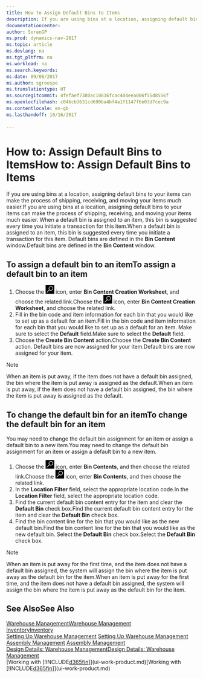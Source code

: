 ```yaml
---
title: How to Assign Default Bins to Items
description: If you are using bins at a location, assigning default bins to your items can make the process of shipping, receiving, and moving your items much easier. When a default bin is assigned to an item, this bin is suggested every time you initiate a transaction for this item.
documentationcenter: 
author: SorenGP
ms.prod: dynamics-nav-2017
ms.topic: article
ms.devlang: na
ms.tgt_pltfrm: na
ms.workload: na
ms.search.keywords: 
ms.date: 09/08/2017
ms.author: sgroespe
ms.translationtype: HT
ms.sourcegitcommit: 4fefaef7380ac10836fcac404eea006f55d8556f
ms.openlocfilehash: c046cb3631cd690ba4bf4a1f1147f6e03d7cec9a
ms.contentlocale: en-gb
ms.lasthandoff: 10/16/2017

---
```

# <a name="how-to-assign-default-bins-to-items"></a><span data-ttu-id="4f11b-104">How to: Assign Default Bins to Items</span><span class="sxs-lookup"><span data-stu-id="4f11b-104">How to: Assign Default Bins to Items</span></span>
<span data-ttu-id="4f11b-105">If you are using bins at a location, assigning default bins to your items can make the process of shipping, receiving, and moving your items much easier.</span><span class="sxs-lookup"><span data-stu-id="4f11b-105">If you are using bins at a location, assigning default bins to your items can make the process of shipping, receiving, and moving your items much easier.</span></span> <span data-ttu-id="4f11b-106">When a default bin is assigned to an item, this bin is suggested every time you initiate a transaction for this item.</span><span class="sxs-lookup"><span data-stu-id="4f11b-106">When a default bin is assigned to an item, this bin is suggested every time you initiate a transaction for this item.</span></span> <span data-ttu-id="4f11b-107">Default bins are defined in the **Bin Content** window.</span><span class="sxs-lookup"><span data-stu-id="4f11b-107">Default bins are defined in the **Bin Content** window.</span></span>  

## <a name="to-assign-a-default-bin-to-an-item"></a><span data-ttu-id="4f11b-108">To assign a default bin to an item</span><span class="sxs-lookup"><span data-stu-id="4f11b-108">To assign a default bin to an item</span></span>
1.  <span data-ttu-id="4f11b-109">Choose the ![Search for Page or Report](media/ui-search/search_small.png "Search for Page or Report icon") icon, enter **Bin Content Creation Worksheet**, and choose the related link.</span><span class="sxs-lookup"><span data-stu-id="4f11b-109">Choose the ![Search for Page or Report](media/ui-search/search_small.png "Search for Page or Report icon") icon, enter **Bin Content Creation Worksheet**, and choose the related link.</span></span>  
2.  <span data-ttu-id="4f11b-110">Fill in the bin code and item information for each bin that you would like to set up as a default for an item.</span><span class="sxs-lookup"><span data-stu-id="4f11b-110">Fill in the bin code and item information for each bin that you would like to set up as a default for an item.</span></span> <span data-ttu-id="4f11b-111">Make sure to select the **Default** field.</span><span class="sxs-lookup"><span data-stu-id="4f11b-111">Make sure to select the **Default** field.</span></span>  
3.  <span data-ttu-id="4f11b-112">Choose the **Create Bin Content** action.</span><span class="sxs-lookup"><span data-stu-id="4f11b-112">Choose the **Create Bin Content** action.</span></span> <span data-ttu-id="4f11b-113">Default bins are now assigned for your item.</span><span class="sxs-lookup"><span data-stu-id="4f11b-113">Default bins are now assigned for your item.</span></span>  

> [!NOTE]  
>  <span data-ttu-id="4f11b-114">When an item is put away, if the item does not have a default bin assigned, the bin where the item is put away is assigned as the default.</span><span class="sxs-lookup"><span data-stu-id="4f11b-114">When an item is put away, if the item does not have a default bin assigned, the bin where the item is put away is assigned as the default.</span></span>  

## <a name="to-change-the-default-bin-for-an-item"></a><span data-ttu-id="4f11b-115">To change the default bin for an item</span><span class="sxs-lookup"><span data-stu-id="4f11b-115">To change the default bin for an item</span></span>  
<span data-ttu-id="4f11b-116">You may need to change the default bin assignment for an item or assign a default bin to a new item.</span><span class="sxs-lookup"><span data-stu-id="4f11b-116">You may need to change the default bin assignment for an item or assign a default bin to a new item.</span></span>    
1.  <span data-ttu-id="4f11b-117">Choose the ![Search for Page or Report](media/ui-search/search_small.png "Search for Page or Report icon") icon, enter **Bin Contents**, and then choose the related link.</span><span class="sxs-lookup"><span data-stu-id="4f11b-117">Choose the ![Search for Page or Report](media/ui-search/search_small.png "Search for Page or Report icon") icon, enter **Bin Contents**, and then choose the related link.</span></span>  
2.  <span data-ttu-id="4f11b-118">In the **Location Filter** field, select the appropriate location code.</span><span class="sxs-lookup"><span data-stu-id="4f11b-118">In the **Location Filter** field, select the appropriate location code.</span></span>  
3.  <span data-ttu-id="4f11b-119">Find the current default bin content entry for the item and clear the **Default Bin** check box.</span><span class="sxs-lookup"><span data-stu-id="4f11b-119">Find the current default bin content entry for the item and clear the **Default Bin** check box.</span></span>  
4.  <span data-ttu-id="4f11b-120">Find the bin content line for the bin that you would like as the new default bin.</span><span class="sxs-lookup"><span data-stu-id="4f11b-120">Find the bin content line for the bin that you would like as the new default bin.</span></span> <span data-ttu-id="4f11b-121">Select the **Default Bin** check box.</span><span class="sxs-lookup"><span data-stu-id="4f11b-121">Select the **Default Bin** check box.</span></span>  

> [!NOTE]  
>  <span data-ttu-id="4f11b-122">When an item is put away for the first time, and the item does not have a default bin assigned, the system will assign the bin where the item is put away as the default bin for the item.</span><span class="sxs-lookup"><span data-stu-id="4f11b-122">When an item is put away for the first time, and the item does not have a default bin assigned, the system will assign the bin where the item is put away as the default bin for the item.</span></span>  

## <a name="see-also"></a><span data-ttu-id="4f11b-123">See Also</span><span class="sxs-lookup"><span data-stu-id="4f11b-123">See Also</span></span>  
[<span data-ttu-id="4f11b-124">Warehouse Management</span><span class="sxs-lookup"><span data-stu-id="4f11b-124">Warehouse Management</span></span>](warehouse-manage-warehouse.md)  
[<span data-ttu-id="4f11b-125">Inventory</span><span class="sxs-lookup"><span data-stu-id="4f11b-125">Inventory</span></span>](inventory-manage-inventory.md)  
<span data-ttu-id="4f11b-126">[Setting Up Warehouse Management](warehouse-setup-warehouse.md)   </span><span class="sxs-lookup"><span data-stu-id="4f11b-126">[Setting Up Warehouse Management](warehouse-setup-warehouse.md)   </span></span>  
<span data-ttu-id="4f11b-127">[Assembly Management](assembly-assemble-items.md)  </span><span class="sxs-lookup"><span data-stu-id="4f11b-127">[Assembly Management](assembly-assemble-items.md)  </span></span>  
[<span data-ttu-id="4f11b-128">Design Details: Warehouse Management</span><span class="sxs-lookup"><span data-stu-id="4f11b-128">Design Details: Warehouse Management</span></span>](design-details-warehouse-management.md)  
<span data-ttu-id="4f11b-129">[Working with [!INCLUDE[d365fin](includes/d365fin_md.md)]](ui-work-product.md)</span><span class="sxs-lookup"><span data-stu-id="4f11b-129">[Working with [!INCLUDE[d365fin](includes/d365fin_md.md)]](ui-work-product.md)</span></span>

